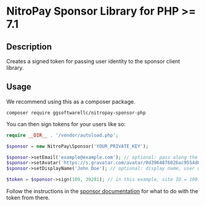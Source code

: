 # NitroPay Sponsor Library for PHP >= 7.1

## Description

Creates a signed token for passing user identity to the sponsor client library.

## Usage

We recommend using this as a composer package.

`composer require ggsoftwarellc/nitropay-sponsor-php`

You can then sign tokens for your users like so:

```php
require __DIR__ . '/vendor/autoload.php';

$sponsor = new NitroPay\Sponsor('YOUR_PRIVATE_KEY');

$sponsor->setEmail('example@example.com'); // optional: pass along the user's email to pre-fill in the form
$sponsor->setAvatar('https://s.gravatar.com/avatar/0d3964876826ac9554d88d5a51ea87a2?s=80'); // optional: avatar
$sponsor->setDisplayName('John Doe'); // optional: display name, user will be addressed by their ID if this isn't set

$token = $sponsor->sign(109, 39281); // in this example, site ID = 109, user ID = 39281
```

Follow the instructions in the [sponsor documentation](https://docs.nitropay.com/sponsor) for what to do with the token from there.
